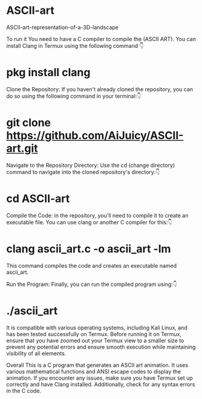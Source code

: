 # ASCII-art
ASCII-art-representation-of-a-3D-landscape

To run it 
You need to have a C compiler to compile the (ASCII ART).
You can install Clang in Termux using the following command 👇

# pkg install clang

Clone the Repository:
If you haven't already cloned the repository, you can do so using the following command in your terminal:👇

# git clone https://github.com/AiJuicy/ASCII-art.git

Navigate to the Repository Directory:
Use the cd (change directory) command to navigate into the cloned repository's directory:👇

# cd ASCII-art

Compile the Code:
in the repository, you'll need to compile it to create an executable file. You can use clang or another C compiler for this:👇

# clang ascii_art.c -o ascii_art -lm

This command compiles the code and creates an executable named ascii_art.

Run the Program:
Finally, you can run the compiled program using:👇

# ./ascii_art

It is compatible with various operating systems, including Kali Linux, and has been tested successfully on Termux. Before running it on Termux, ensure that you have zoomed out your Termux view to a smaller size to prevent any potential errors and ensure smooth execution while maintaining visibility of all elements.

Overall This is a C program that generates an ASCII art animation. It uses various mathematical functions and ANSI escape codes to display the animation. If you encounter any issues, make sure you have Termux set up correctly and have Clang installed. Additionally, check for any syntax errors in the C code.
